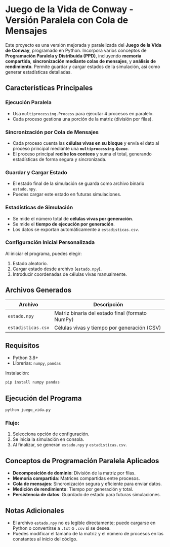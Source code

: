 # Juego de la Vida de Conway - Versión Paralela con Cola de Mensajes

Este proyecto es una versión mejorada y paralelizada del **Juego de la Vida de Conway**, programado en Python. Incorpora varios conceptos de **Programación Paralela y Distribuida (PPD)**, incluyendo **memoria compartida**, **sincronización mediante colas de mensajes**, y **análisis de rendimiento**. Permite guardar y cargar estados de la simulación, así como generar estadísticas detalladas.

## Características Principales

### Ejecución Paralela
- Usa `multiprocessing.Process` para ejecutar 4 procesos en paralelo.
- Cada proceso gestiona una porción de la matriz (división por filas).

### Sincronización por Cola de Mensajes
- Cada proceso cuenta las **células vivas en su bloque** y envía el dato al proceso principal mediante una **`multiprocessing.Queue`**.
- El proceso principal **recibe los conteos** y suma el total, generando estadísticas de forma segura y sincronizada.

### Guardar y Cargar Estado
- El estado final de la simulación se guarda como archivo binario `estado.npy`.
- Puedes cargar este estado en futuras simulaciones.

### Estadísticas de Simulación
- Se mide el número total de **células vivas por generación**.
- Se mide el **tiempo de ejecución por generación**.
- Los datos se exportan automáticamente a `estadisticas.csv`.

### Configuración Inicial Personalizada
Al iniciar el programa, puedes elegir:
1. Estado aleatorio.
2. Cargar estado desde archivo (`estado.npy`).
3. Introducir coordenadas de células vivas manualmente.

## Archivos Generados
| Archivo             | Descripción                                          |
|---------------------|------------------------------------------------------|
| `estado.npy`        | Matriz binaria del estado final (formato NumPy)      |
| `estadisticas.csv`  | Células vivas y tiempo por generación (CSV)         |

## Requisitos
- Python 3.8+
- Librerías: `numpy`, `pandas`

Instalación:
```bash
pip install numpy pandas
```

## Ejecución del Programa
```bash
python juego_vida.py
```

### Flujo:
1. Selecciona opción de configuración.
2. Se inicia la simulación en consola.
3. Al finalizar, se generan `estado.npy` y `estadisticas.csv`.

## Conceptos de Programación Paralela Aplicados
- **Decomposición de dominio**: División de la matriz por filas.
- **Memoria compartida**: Matrices compartidas entre procesos.
- **Cola de mensajes**: Sincronización segura y eficiente para enviar datos.
- **Medición de rendimiento**: Tiempo por generación y total.
- **Persistencia de datos**: Guardado de estado para futuras simulaciones.

## Notas Adicionales
- El archivo `estado.npy` no es legible directamente; puede cargarse en Python o convertirse a `.txt` o `.csv` si se desea.
- Puedes modificar el tamaño de la matriz y el número de procesos en las constantes al inicio del código.
